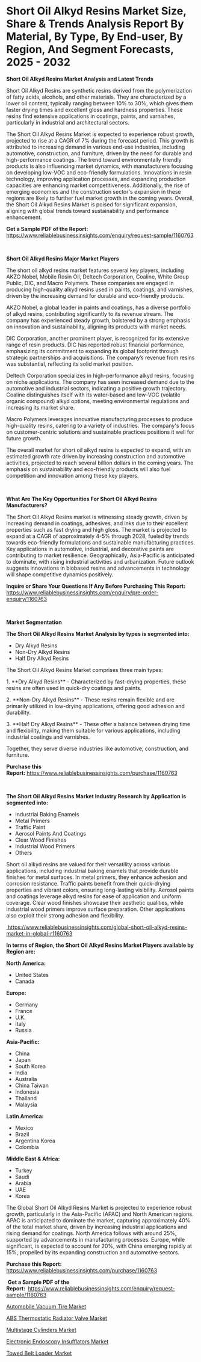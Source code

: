 <p><h1>Short Oil Alkyd Resins Market Size, Share & Trends Analysis Report By Material, By Type, By End-user, By Region, And Segment Forecasts, 2025 - 2032</h1></p><p><strong>Short Oil Alkyd Resins Market Analysis and Latest Trends</strong></p>
<p><p>Short Oil Alkyd Resins are synthetic resins derived from the polymerization of fatty acids, alcohols, and other materials. They are characterized by a lower oil content, typically ranging between 10% to 30%, which gives them faster drying times and excellent gloss and hardness properties. These resins find extensive applications in coatings, paints, and varnishes, particularly in industrial and architectural sectors.</p><p>The Short Oil Alkyd Resins Market is expected to experience robust growth, projected to rise at a CAGR of 7% during the forecast period. This growth is attributed to increasing demand in various end-use industries, including automotive, construction, and furniture, driven by the need for durable and high-performance coatings. The trend toward environmentally friendly products is also influencing market dynamics, with manufacturers focusing on developing low-VOC and eco-friendly formulations. Innovations in resin technology, improving application processes, and expanding production capacities are enhancing market competitiveness. Additionally, the rise of emerging economies and the construction sector's expansion in these regions are likely to further fuel market growth in the coming years. Overall, the Short Oil Alkyd Resins Market is poised for significant expansion, aligning with global trends toward sustainability and performance enhancement.</p></p>
<p><strong>Get a Sample PDF of the Report:&nbsp;</strong> <a href="https://www.reliablebusinessinsights.com/enquiry/request-sample/1160763?utm_campaign=100&utm_medium=2&utm_source=Github&utm_content=ia&utm_term=22032025&utm_id=short-oil-alkyd-resins">https://www.reliablebusinessinsights.com/enquiry/request-sample/1160763</a></p>
<p>&nbsp;</p>
<p><strong>Short Oil Alkyd Resins Major Market Players</strong></p>
<p><p>The short oil alkyd resins market features several key players, including AKZO Nobel, Mobile Rosin Oil, Deltech Corporation, Coaline, White Group Public, DIC, and Macro Polymers. These companies are engaged in producing high-quality alkyd resins used in paints, coatings, and varnishes, driven by the increasing demand for durable and eco-friendly products.</p><p>AKZO Nobel, a global leader in paints and coatings, has a diverse portfolio of alkyd resins, contributing significantly to its revenue stream. The company has experienced steady growth, bolstered by a strong emphasis on innovation and sustainability, aligning its products with market needs.</p><p>DIC Corporation, another prominent player, is recognized for its extensive range of resin products. DIC has reported robust financial performance, emphasizing its commitment to expanding its global footprint through strategic partnerships and acquisitions. The company’s revenue from resins was substantial, reflecting its solid market position.</p><p>Deltech Corporation specializes in high-performance alkyd resins, focusing on niche applications. The company has seen increased demand due to the automotive and industrial sectors, indicating a positive growth trajectory. Coaline distinguishes itself with its water-based and low-VOC (volatile organic compound) alkyd options, meeting environmental regulations and increasing its market share.</p><p>Macro Polymers leverages innovative manufacturing processes to produce high-quality resins, catering to a variety of industries. The company's focus on customer-centric solutions and sustainable practices positions it well for future growth.</p><p>The overall market for short oil alkyd resins is expected to expand, with an estimated growth rate driven by increasing construction and automotive activities, projected to reach several billion dollars in the coming years. The emphasis on sustainability and eco-friendly products will also fuel competition and innovation among these key players.</p></p>
<p>&nbsp;</p>
<p><strong>What Are The Key Opportunities For Short Oil Alkyd Resins Manufacturers?</strong></p>
<p><p>The Short Oil Alkyd Resins market is witnessing steady growth, driven by increasing demand in coatings, adhesives, and inks due to their excellent properties such as fast drying and high gloss. The market is projected to expand at a CAGR of approximately 4-5% through 2028, fueled by trends towards eco-friendly formulations and sustainable manufacturing practices. Key applications in automotive, industrial, and decorative paints are contributing to market resilience. Geographically, Asia-Pacific is anticipated to dominate, with rising industrial activities and urbanization. Future outlook suggests innovations in biobased resins and advancements in technology will shape competitive dynamics positively.</p></p>
<p><strong>Inquire or Share Your Questions If Any Before Purchasing This Report:</strong> <a href="https://www.reliablebusinessinsights.com/enquiry/pre-order-enquiry/1160763?utm_campaign=100&utm_medium=2&utm_source=Github&utm_content=ia&utm_term=22032025&utm_id=short-oil-alkyd-resins">https://www.reliablebusinessinsights.com/enquiry/pre-order-enquiry/1160763</a></p>
<p>&nbsp;</p>
<p><strong>Market Segmentation</strong></p>
<p><strong>The Short Oil Alkyd Resins Market Analysis by types is segmented into:</strong></p>
<p><ul><li>Dry Alkyd Resins</li><li>Non-Dry Alkyd Resins</li><li>Half Dry Alkyd Resins</li></ul></p>
<p><p>The Short Oil Alkyd Resins Market comprises three main types: </p><p>1. **Dry Alkyd Resins** - Characterized by fast-drying properties, these resins are often used in quick-dry coatings and paints.</p><p>  </p><p>2. **Non-Dry Alkyd Resins** - These resins remain flexible and are primarily utilized in low-drying applications, offering good adhesion and durability.</p><p>  </p><p>3. **Half Dry Alkyd Resins** - These offer a balance between drying time and flexibility, making them suitable for various applications, including industrial coatings and varnishes. </p><p>Together, they serve diverse industries like automotive, construction, and furniture.</p></p>
<p><strong>Purchase this Report:&nbsp;</strong><a href="https://www.reliablebusinessinsights.com/purchase/1160763?utm_campaign=100&utm_medium=2&utm_source=Github&utm_content=ia&utm_term=22032025&utm_id=short-oil-alkyd-resins">https://www.reliablebusinessinsights.com/purchase/1160763</a></p>
<p>&nbsp;</p>
<p><strong>The Short Oil Alkyd Resins Market Industry Research by Application is segmented into:</strong></p>
<p><ul><li>Industrial Baking Enamels</li><li>Metal Primers</li><li>Traffic Paint</li><li>Aerosol Paints And Coatings</li><li>Clear Wood Finishes</li><li>Industrial Wood Primers</li><li>Others</li></ul></p>
<p><p>Short oil alkyd resins are valued for their versatility across various applications, including industrial baking enamels that provide durable finishes for metal surfaces. In metal primers, they enhance adhesion and corrosion resistance. Traffic paints benefit from their quick-drying properties and vibrant colors, ensuring long-lasting visibility. Aerosol paints and coatings leverage alkyd resins for ease of application and uniform coverage. Clear wood finishes showcase their aesthetic qualities, while industrial wood primers improve surface preparation. Other applications also exploit their strong adhesion and flexibility.</p></p>
<p><a href="https://www.reliablebusinessinsights.com/global-short-oil-alkyd-resins-market-in-global-r1160763?utm_campaign=100&utm_medium=2&utm_source=Github&utm_content=ia&utm_term=22032025&utm_id=short-oil-alkyd-resins">&nbsp;https://www.reliablebusinessinsights.com/global-short-oil-alkyd-resins-market-in-global-r1160763</a></p>
<p><strong>In terms of Region, the Short Oil Alkyd Resins Market Players available by Region are:</strong></p>
<p>
    <p> <strong> North America: </strong>
        <ul>
            <li>United States</li>
            <li>Canada</li>
        </ul>
        </p> 
    <p> <strong> Europe: </strong>
        <ul>
            <li>Germany</li>
            <li>France</li>
            <li>U.K.</li>
            <li>Italy</li>
            <li>Russia</li>
        </ul>
        </p> 
    <p> <strong> Asia-Pacific: </strong>
        <ul>
            <li>China</li>
            <li>Japan</li>
            <li>South Korea</li>
            <li>India</li>
            <li>Australia</li>
            <li>China Taiwan</li>
            <li>Indonesia</li>
            <li>Thailand</li>
            <li>Malaysia</li>
        </ul>
        </p> 
    <p> <strong> Latin America: </strong>
        <ul>
            <li>Mexico</li>
            <li>Brazil</li>
            <li>Argentina Korea</li>
            <li>Colombia</li>
        </ul>
        </p> 
    <p> <strong> Middle East & Africa: </strong>
        <ul>
            <li>Turkey</li>
            <li>Saudi</li>
            <li>Arabia</li>
            <li>UAE</li>
            <li>Korea</li>
        </ul>
    </p>
    </p>
<p><p>The Global Short Oil Alkyd Resins Market is projected to experience robust growth, particularly in the Asia-Pacific (APAC) and North American regions. APAC is anticipated to dominate the market, capturing approximately 40% of the total market share, driven by increasing industrial applications and rising demand for coatings. North America follows with around 25%, supported by advancements in manufacturing processes. Europe, while significant, is expected to account for 20%, with China emerging rapidly at 15%, propelled by its expanding construction and automotive sectors.</p></p>
<p><strong>Purchase this Report: </strong><a href="https://www.reliablebusinessinsights.com/purchase/1160763?utm_campaign=100&utm_medium=2&utm_source=Github&utm_content=ia&utm_term=22032025&utm_id=short-oil-alkyd-resins">https://www.reliablebusinessinsights.com/purchase/1160763</a></p>
<p>&nbsp;<strong>Get a Sample PDF of the Report:&nbsp;&nbsp;</strong><a href="https://www.reliablebusinessinsights.com/enquiry/request-sample/1160763?utm_campaign=100&utm_medium=2&utm_source=Github&utm_content=ia&utm_term=22032025&utm_id=short-oil-alkyd-resins">https://www.reliablebusinessinsights.com/enquiry/request-sample/1160763</a></p>
<p><strong></strong></p>
<p><p><a href="https://github.com/buseknoden2b/Market-Research-Report-List-1/blob/main/automobile-vacuum-tire-market.md?utm_campaign=100&utm_medium=2&utm_source=Github&utm_content=ia&utm_term=22032025&utm_id=short-oil-alkyd-resins">Automobile Vacuum Tire Market</a></p><p><a href="https://github.com/sternymkere4/Market-Research-Report-List-1/blob/main/abs-thermostatic-radiator-valve-market.md?utm_campaign=100&utm_medium=2&utm_source=Github&utm_content=ia&utm_term=22032025&utm_id=short-oil-alkyd-resins">ABS Thermostatic Radiator Valve Market</a></p><p><a href="https://github.com/heinslakey2x/Market-Research-Report-List-1/blob/main/multistage-cylinders-market.md?utm_campaign=100&utm_medium=2&utm_source=Github&utm_content=ia&utm_term=22032025&utm_id=short-oil-alkyd-resins">Multistage Cylinders Market</a></p><p><a href="https://github.com/shimweummul/Market-Research-Report-List-1/blob/main/electronic-endoscopy-insufflators-market.md?utm_campaign=100&utm_medium=2&utm_source=Github&utm_content=ia&utm_term=22032025&utm_id=short-oil-alkyd-resins">Electronic Endoscopy Insufflators Market</a></p><p><a href="https://github.com/bauldlimle6h/Market-Research-Report-List-1/blob/main/towed-belt-loader-market.md?utm_campaign=100&utm_medium=2&utm_source=Github&utm_content=ia&utm_term=22032025&utm_id=short-oil-alkyd-resins">Towed Belt Loader Market</a></p></p>